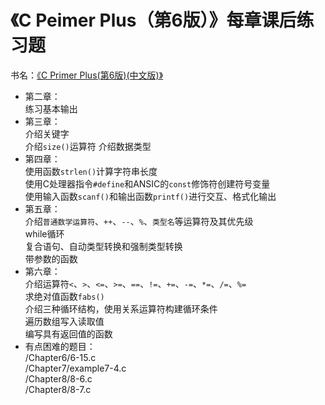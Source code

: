 # 《C Peimer Plus（第6版）》每章课后练习题
书名：[《C Primer Plus(第6版)(中文版)》](https://book.douban.com/subject/26792521/)
- 第二章：<br>
	练习基本输出
- 第三章：<br>
	介绍关键字<br>
	介绍`size()`运算符
	介绍数据类型
- 第四章：<br>
	使用函数`strlen()`计算字符串长度<br>
	使用C处理器指令`#define`和ANSIC的`const`修饰符创建符号变量<br>
	使用输入函数`scanf()`和输出函数`printf()`进行交互、格式化输出
- 第五章：<br>
	介绍`普通数学运算符`、`++`、`--`、`%`、`类型名`等运算符及其优先级<br>
	while循环<br>
	复合语句、自动类型转换和强制类型转换<br>
	带参数的函数
- 第六章：<br>
	介绍运算符`<`、`>`、`<=`、`>=`、`==`、`!=`、`+=`、`-=`、`*=`、`/=`、`%=`<br>
	求绝对值函数`fabs()`<br>
	介绍三种循环结构，使用关系运算符构建循环条件<br>
	遍历数组写入读取值<br>
	编写具有返回值的函数
- 有点困难的题目：<br>
	/Chapter6/6-15.c<br>
	/Chapter7/example7-4.c<br>
	/Chapter8/8-6.c<br>
	/Chapter8/8-7.c<br>
